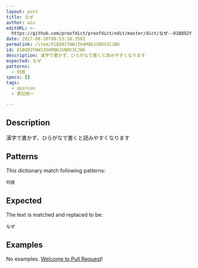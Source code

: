 ```yaml
---
layout: post
title: なぜ
author: azu
editURL: >-
  https://github.com/proofdict/proofdict/edit/master/dict/なぜ--01BQ92YWWJZH4MQ6JSNDV3CJB6.yml
date: 2017-08-20T08:53:10.350Z
permalink: /item/01BQ92YWWJZH4MQ6JSNDV3CJB6
id: 01BQ92YWWJZH4MQ6JSNDV3CJB6
description: 漢字で書かず、ひらがなで書くと読みやすくなります
expected: なぜ
patterns:
  - 何故
specs: []
tags:
  - opinion
  - 表記統一

---
```


## Description

漢字で書かず、ひらがなで書くと読みやすくなります

## Patterns

This dictionary match following patterns:

    何故

## Expected

The text is matched and replaced to be:

    なぜ

## Examples

No examples. [Welcome to Pull Request](https://github.com/proofdict/proofdict/edit/master/dict/なぜ--01BQ92YWWJZH4MQ6JSNDV3CJB6.yml)!
